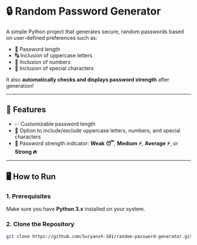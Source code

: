 # 🔒 Random Password Generator

A simple Python project that generates secure, random passwords based on user-defined preferences such as:

- 🔢 Password length  
- 🔠 Inclusion of uppercase letters  
- 🔢 Inclusion of numbers  
- 🔣 Inclusion of special characters  

It also **automatically checks and displays password strength** after generation!

---

## 🚀 Features

- ✅ Customizable password length  
- 🔡 Option to include/exclude uppercase letters, numbers, and special characters  
- 🧠 Password strength indicator: **Weak 😴**, **Medium ⚡**, **Average ⚡**, or **Strong 🔥**

---

## 🖥️ How to Run

### 1. Prerequisites
Make sure you have **Python 3.x** installed on your system.

### 2. Clone the Repository

```bash
git clone https://github.com/Suryansh-101/random-password-generator.git

